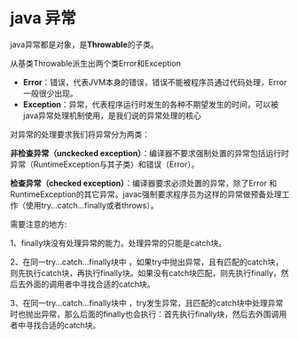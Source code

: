 # java 异常

java异常都是对象，是**Throwable**的子类。

从基类Throwable派生出两个类Error和Exception

- **Error**：错误，代表JVM本身的错误，错误不能被程序员通过代码处理，Error一般很少出现。
- **Exception**：异常，代表程序运行时发生的各种不期望发生的时间，可以被java异常处理机制使用，是我们说的异常处理的核心

对异常的处理要求我们将异常分为两类：

**非检查异常（unckecked exception）**：编译器不要求强制处置的异常包括运行时异常（RuntimeException与其子类）和错误（Error）。

**检查异常（checked exception）**：编译器要求必须处置的异常，除了Error 和 RuntimeException的其它异常。javac强制要求程序员为这样的异常做预备处理工作（使用try…catch…finally或者throws）。

需要注意的地方:

1、finally块没有处理异常的能力。处理异常的只能是catch块。

2、在同一try…catch…finally块中 ，如果try中抛出异常，且有匹配的catch块，则先执行catch块，再执行finally块。如果没有catch块匹配，则先执行finally，然后去外面的调用者中寻找合适的catch块。

3、在同一try…catch…finally块中 ，try发生异常，且匹配的catch块中处理异常时也抛出异常，那么后面的finally也会执行：首先执行finally块，然后去外围调用者中寻找合适的catch块。

